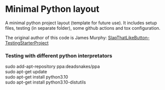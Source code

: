 # Minimal Python layout
A minimal python project layout (template for future use). It includes setup files, testing (in separate folder), some github actions and tox configuration.

The original author of this code is James Murphy:
[SlapThatLikeButton-TestingStarterProject](https://github.com/mCodingLLC/SlapThatLikeButton-TestingStarterProject)


### Testing with different python interpretators
sudo add-apt-repository ppa:deadsnakes/ppa  
sudo apt-get update  
sudo apt-get install python3.10  
sudo apt-get install python3.10-distutils